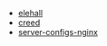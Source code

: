 * [elehall](docs/project/elehall.md)
* [creed](docs/project/creed.md)
* [server-configs-nginx](docs/project/server-configs-nginx.md)